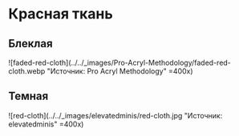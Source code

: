 # Красная ткань

## Блеклая

![faded-red-cloth](../../_images/Pro-Acryl-Methodology/faded-red-cloth.webp "Источник: Pro Acryl Methodology" =400x)

## Темная

![red-cloth](../../_images/elevatedminis/red-cloth.jpg "Источник: elevatedminis" =400x)
